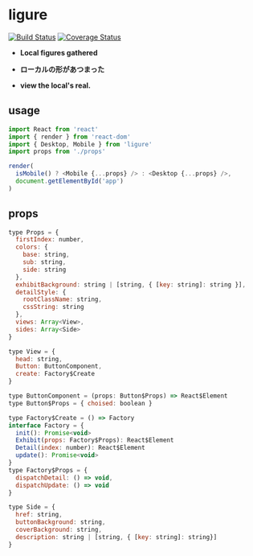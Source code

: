 # ligure

[![Build Status]()]()
[![Coverage Status]()]()

* **Local figures gathered**

* **ローカルの形があつまった**

* **view the local's real.**

## usage

```js
import React from 'react'
import { render } from 'react-dom'
import { Desktop, Mobile } from 'ligure'
import props from './props'

render(
  isMobile() ? <Mobile {...props} /> : <Desktop {...props} />,
  document.getElementById('app')
)
```

## props

```js
type Props = {
  firstIndex: number,
  colors: {
    base: string,
    sub: string,
    side: string
  },
  exhibitBackground: string | [string, { [key: string]: string }],
  detailStyle: {
    rootClassName: string,
    cssString: string
  },
  views: Array<View>,
  sides: Array<Side>
}

type View = {
  head: string,
  Button: ButtonComponent,
  create: Factory$Create
}

type ButtonComponent = (props: Button$Props) => React$Element
type Button$Props = { choised: boolean }

type Factory$Create = () => Factory
interface Factory = {
  init(): Promise<void>
  Exhibit(props: Factory$Props): React$Element
  Detail(index: number): React$Element
  update(): Promise<void>
}
type Factory$Props = {
  dispatchDetail: () => void,
  dispatchUpdate: () => void
}

type Side = {
  href: string,
  buttonBackground: string,
  coverBackground: string,
  description: string | [string, { [key: string]: string}]
}
```

<!-- ## development flow -->

<!-- ## Installation
```shell
```
## Usage
```js
```
## API
## License
MIT (http://opensource.org/licenses/MIT) -->
